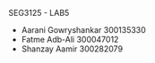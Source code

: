 SEG3125 - LAB5

* Aarani Gowryshankar 300135330
* Fatme Adb-Ali 300047012
* Shanzay Aamir 300282079
